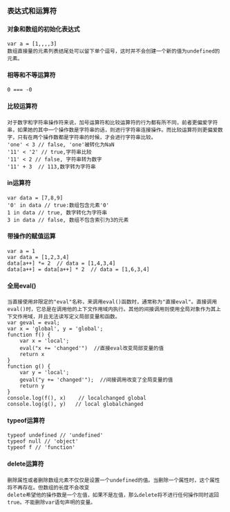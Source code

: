 ### 表达式和运算符
#### 对象和数组的初始化表达式
    var a = [1,,,,3]
    数组直接量的元素列表结尾处可以留下单个逗号，这时并不会创建一个新的值为undefined的元素。
#### 相等和不等运算符
    0 === -0
#### 比较运算符
    对于数字和字符串操作符来说，加号运算符和比较运算符的行为都有所不同，前者更偏爱字符串，如果她的其中一个操作数是字符串的话，则进行字符串连接操作。而比较运算符则更偏爱数字，只有在两个操作数都是字符串的时候，才会进行字符串比较。
	'one' < 3 // false, 'one'被转化为NaN
	'11' < '2' // true,字符串比较
	'11' < 2 // false, 字符串转为数字
	'11' + 3  // 113,数字转为字符串
#### in运算符
    var data = [7,8,9]
    '0' in data // true:数组包含元素'0'
    1 in data // true, 数字转化为字符串
    3 in data // false, 数组不包含索引为3的元素
#### 带操作的赋值运算
    var a = 1
    var data = [1,2,3,4]
    data[a++] *= 2  // data = [1,4,3,4]
    data[a++] = data[a++] * 2  // data = [1,6,3,4]
#### 全局eval()
    当直接使用非限定的"eval"名称，来调用eval()函数时，通常称为"直接eval"。直接调用eval()时，它总是在调用他的上下文作用域内执行。其他的间接调用则使用全局对象作为其上下文作用域，并且无法读写定义局部变量和函数。
    var geval = eval;
    var x = 'global', y = 'global';
    function f() {
    	var x = 'local';
    	eval("x += 'changed'")  //直接eval改变局部变量的值
    	return x
    }
    function g() {
    	var y = 'local';
    	geval("y += 'changed'");  //间接调用改变了全局变量的值
    	return y
    }
    console.log(f(), x)    // localchanged global
    console.log(g(), y)   // local globalchanged
#### typeof运算符
    typeof undefined // 'undefined'
    typeof null // 'object'
    typeof f // 'function'
#### delete运算符
    删除属性或者删除数组元素不仅仅是设置一个undefined的值。当删除一个属性时，这个属性将不再存在。但数组的长度不会改变
    delete希望他的操作数是一个左值，如果不是左值，那么delete将不进行任何操作同时返回true。不能删除var语句声明的变量。